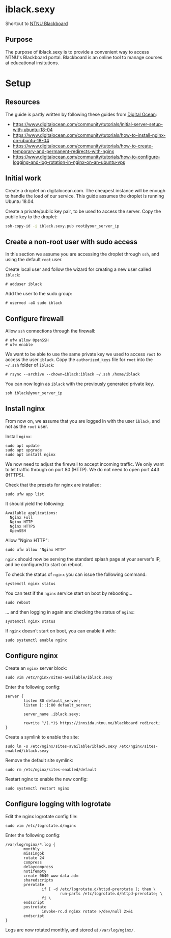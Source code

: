 # iblack.sexy
Shortcut to [NTNU Blackboard](https://innsida.ntnu.no/blackboard)

## Purpose
The purpose of iblack.sexy is to provide a convenient way to access NTNU's Blackboard portal.
Blackboard is an online tool to manage courses at educational insitutions.

# Setup

## Resources
The guide is partly written by following these guides from [Digital Ocean](https://www.digitalocean.com/):
- https://www.digitalocean.com/community/tutorials/initial-server-setup-with-ubuntu-18-04
- https://www.digitalocean.com/community/tutorials/how-to-install-nginx-on-ubuntu-18-04
- https://www.digitalocean.com/community/tutorials/how-to-create-temporary-and-permanent-redirects-with-nginx
- https://www.digitalocean.com/community/tutorials/how-to-configure-logging-and-log-rotation-in-nginx-on-an-ubuntu-vps

## Initial work
Create a droplet on digitalocean.com. The cheapest instance will be enough to handle the load of our service. This guide assumes the droplet is running Ubuntu 18.04.

Create a private/public key pair, to be used to access the server. Copy the public key to the droplet:
```bash
ssh-copy-id -i iblack.sexy.pub root@your_server_ip
```

## Create a non-root user with sudo access
In this section we assume you are accessing the droplet through `ssh`, and using the default `root` user.

Create local user and follow the wizard for creating a new user called `iblack`:
```shell
# adduser iblack
```

Add the user to the sudo group:
```shell
# usermod -aG sudo iblack
```

## Configure firewall
Allow `ssh` connections through the firewall:
```shell
# ufw allow OpenSSH
# ufw enable
```

We want to be able to use the same private key we used to access `root` to access the user `iblack`.
Copy the `authorized_keys` file for `root` into the `~/.ssh` folder of `iblack`:
```shell
# rsync --archive --chown=iblack:iblack ~/.ssh /home/iblack
```

You can now login as `iblack` with the previously generated private key.
```shell
ssh iblack@your_server_ip
```

## Install nginx

From now on, we assume that you are logged in with the user `iblack`, and not as the `root` user.

Install `nginx`:
```shell
sudo apt update
sudo apt upgrade
sudo apt install nginx
```

We now need to adjust the firewall to accept incoming traffic. We only want to let traffic through on port 80 (HTTP). We do not need to open port 443 (HTTPS).

Check that the presets for nginx are installed:
```shell
sudo ufw app list
``` 

It should yield the following:
```
Available applications:
  Nginx Full
  Nginx HTTP
  Nginx HTTPS
  OpenSSH
```

Allow "Nginx HTTP":
```shell
sudo ufw allow 'Nginx HTTP'
```

`nginx` should now be serving the standard splash page at your server's IP, and be configured to start on reboot.

To check the status of `nginx` you can issue the following command:
```shell
systemctl nginx status
```

You can test if the `nginx` service start on boot by rebooting...
```shell
sudo reboot
```

... and then logging in again and checking the status of `nginx`:
```shell
systemctl nginx status
```

If `nginx` doesn't start on boot, you can enable it with:
```shell
sudo systemctl enable nginx
```

## Configure nginx

Create an `nginx` server block:
```shell
sudo vim /etc/nginx/sites-available/iblack.sexy
```

Enter the following config:
```
server {
        listen 80 default_server;
        listen [::]:80 default_server;

        server_name .iblack.sexy;

        rewrite ^/(.*)$ https://innsida.ntnu.no/blackboard redirect;
}
```

Create a symlink to enable the site:
```shell
sudo ln -s /etc/nginx/sites-available/iblack.sexy /etc/nginx/sites-enabled/iblack.sexy
```

Remove the default site symlink:
```shell
sudo rm /etc/nginx/sites-enabled/default
```

Restart nginx to enable the new config:
```shell
sudo systemctl restart nginx
```

## Configure logging with logrotate

Edit the nginx logrotate config file:
```shell
sudo vim /etc/logrotate.d/nginx
```

Enter the following config:
```
/var/log/nginx/*.log {
        monthly
        missingok
        rotate 24
        compress
        delaycompress
        notifempty
        create 0640 www-data adm
        sharedscripts
        prerotate
                if [ -d /etc/logrotate.d/httpd-prerotate ]; then \
                        run-parts /etc/logrotate.d/httpd-prerotate; \
                fi \
        endscript
        postrotate
                invoke-rc.d nginx rotate >/dev/null 2>&1
        endscript
}
```

Logs are now rotated monthly, and stored at `/var/log/nginx/`.
